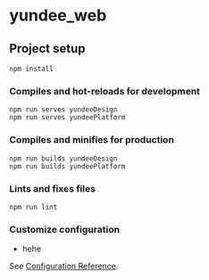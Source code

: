 # yundee_web

## Project setup

```
npm install
```

### Compiles and hot-reloads for development

```
npm run serves yundeeDesign
npm run serves yundeePlatform
```

### Compiles and minifies for production

```
npm run builds yundeeDesign
npm run builds yundeePlatform
```

### Lints and fixes files

```
npm run lint
```

### Customize configuration

-   hehe

See [Configuration Reference](https://cli.vuejs.org/config/).